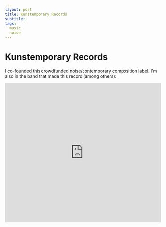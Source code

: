 ```yaml
---
layout: post
title: Kunstemporary Records
subtitle: 
tags:
  music
  noise
---
```


# Kunstemporary Records
I co-founded this crowdfunded noise/contemporary composition label. I'm also in the band that made this record (among others):

<iframe width="100%" height="450" scrolling="no" frameborder="no" src="https://w.soundcloud.com/player/?url=https%3A//api.soundcloud.com/tracks/7717389&amp;auto_play=false&amp;hide_related=false&amp;show_comments=true&amp;show_user=true&amp;show_reposts=false&amp;visual=true"></iframe>